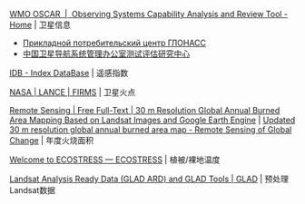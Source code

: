 
[WMO OSCAR  |  Observing Systems Capability Analysis and Review Tool - Home](https://space.oscar.wmo.int/) | 卫星信息

- [Прикладной потребительский центр ГЛОНАСС](https://glonass-iac.ru/)
- [中国卫星导航系统管理办公室测试评估研究中心](https://csno-tarc.cn/)

[IDB - Index DataBase](https://www.indexdatabase.de/) | 遥感指数

[NASA | LANCE | FIRMS](https://firms.modaps.eosdis.nasa.gov/map/) | 卫星火点

[Remote Sensing | Free Full-Text | 30 m Resolution Global Annual Burned Area Mapping Based on Landsat Images and Google Earth Engine](https://www.mdpi.com/2072-4292/11/5/489) | [Updated 30 m resolution global annual burned area map - Remote Sensing of Global Change](https://vapd.gitlab.io/post/gabam/) | 年度火烧面积

[Welcome to ECOSTRESS — ECOSTRESS](https://ecostress.jpl.nasa.gov/) | 植被/裸地温度

[Landsat Analysis Ready Data (GLAD ARD) and GLAD Tools | GLAD](https://glad.umd.edu/ard/home) | 预处理Landsat数据